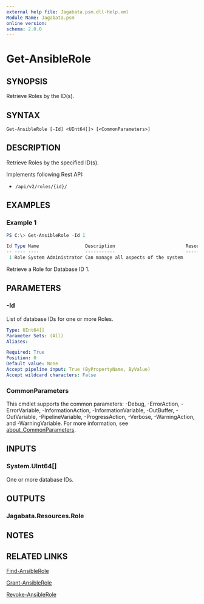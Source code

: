 ```yaml
---
external help file: Jagabata.psm.dll-Help.xml
Module Name: Jagabata.psm
online version:
schema: 2.0.0
---
```


# Get-AnsibleRole

## SYNOPSIS
Retrieve Roles by the ID(s).

## SYNTAX

```
Get-AnsibleRole [-Id] <UInt64[]> [<CommonParameters>]
```

## DESCRIPTION
Retrieve Roles by the specified ID(s).

Implements following Rest API:  
- `/api/v2/roles/{id}/`

## EXAMPLES

### Example 1
```powershell
PS C:\> Get-AnsibleRole -Id 1

Id Type Name                 Description                          ResourceId ResourceType ResourceName
-- ---- ----                 -----------                          ---------- ------------ ------------
 1 Role System Administrator Can manage all aspects of the system
```

Retrieve a Role for Database ID 1.

## PARAMETERS

### -Id
List of database IDs for one or more Roles.

```yaml
Type: UInt64[]
Parameter Sets: (All)
Aliases:

Required: True
Position: 0
Default value: None
Accept pipeline input: True (ByPropertyName, ByValue)
Accept wildcard characters: False
```

### CommonParameters
This cmdlet supports the common parameters: -Debug, -ErrorAction, -ErrorVariable, -InformationAction, -InformationVariable, -OutBuffer, -OutVariable, -PipelineVariable, -ProgressAction, -Verbose, -WarningAction, and -WarningVariable. For more information, see [about_CommonParameters](http://go.microsoft.com/fwlink/?LinkID=113216).

## INPUTS

### System.UInt64[]
One or more database IDs.

## OUTPUTS

### Jagabata.Resources.Role
## NOTES

## RELATED LINKS

[Find-AnsibleRole](Find-AnsibleRole.md)

[Grant-AnsibleRole](Grant-AnsibleRole.md)

[Revoke-AnsibleRole](Revoke-AnsibleRole.md)
